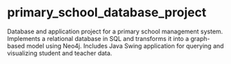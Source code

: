 # primary_school_database_project
Database and application project for a primary school management system. Implements a relational database in SQL and transforms it into a graph-based model using Neo4j. Includes Java Swing application for querying and visualizing student and teacher data.
